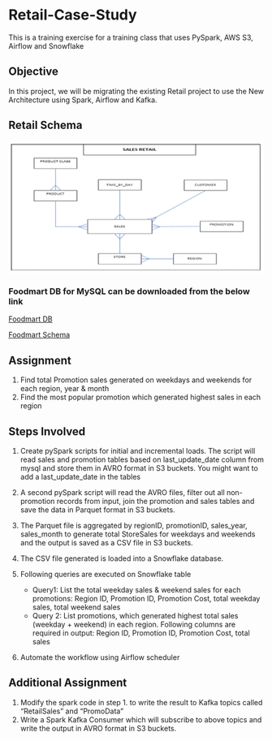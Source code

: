 ﻿# Retail-Case-Study
This is a training exercise for a training class that uses PySpark, AWS S3, Airflow and Snowflake

## Objective
In this project, we will be migrating the existing Retail project to use the New Architecture using Spark, Airflow and Kafka.

## Retail Schema

![Schema](.schema/Schema.png)

### Foodmart DB for MySQL can be downloaded from the below link 

[Foodmart DB](http://pentaho.dlpage.phi-integration.com/mondrian/mysql-foodmart-database)

[Foodmart Schema](http://www2.dc.ufscar.br/~gbd/download/files/courses/DW&OLAP_2009/foodmart.jpg)

## Assignment 
1. Find total Promotion sales generated on weekdays and weekends for each region, year & month 
2. Find the most popular promotion which generated highest sales in each region 

## Steps Involved
1. Create pySpark scripts for initial and incremental loads. The script will read sales and promotion tables based on last_update_date column from mysql and store them in AVRO format in S3 buckets. You might want to add a last_update_date in the tables

2. A second pySpark script will read the AVRO files, filter out all non-promotion records from input, join the promotion and sales tables and save the data in Parquet format in S3 buckets.
 
3. The Parquet file is aggregated by regionID, promotionID, sales_year, sales_month to generate total StoreSales for weekdays and weekends and the output is saved as a CSV file in S3 buckets.

4. The CSV file generated is loaded into a Snowflake database.

5. Following queries are executed on Snowflake table 
   * Query1: List the total weekday sales & weekend sales for each promotions: 
	Region ID, Promotion ID, Promotion Cost, total weekday sales, total weekend sales 
   * Query 2: List promotions, which generated highest total sales (weekday + weekend) in each region. 
    Following columns are required in output: 
    Region ID, Promotion ID, Promotion Cost, total sales 

6. Automate the workflow using Airflow scheduler


## Additional Assignment
1. Modify the spark code in step 1. to write the result to Kafka topics called “RetailSales” and “PromoData”
2. Write a Spark Kafka Consumer which will subscribe to above topics and write the output in AVRO format in S3 buckets.